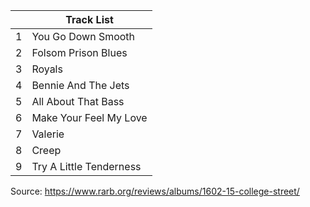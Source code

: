 
|     | Track List              |
| --- | ----------------------- |
| 1   | You Go Down Smooth      |
| 2   | Folsom Prison Blues     |
| 3   | Royals                  |
| 4   | Bennie And The Jets     |
| 5   | All About That Bass     |
| 6   | Make Your Feel My Love  |
| 7   | Valerie                 |
| 8   | Creep                   |
| 9   | Try A Little Tenderness |
Source: https://www.rarb.org/reviews/albums/1602-15-college-street/ 